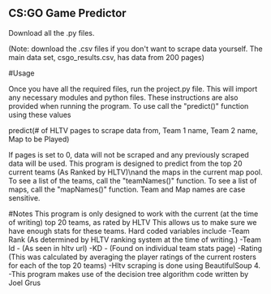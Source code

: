 ## CS:GO Game Predictor

Download all the .py files. 

(Note: download the .csv files if you don't want to scrape data yourself. The main data set, csgo_results.csv, has data from 200 pages)

#Usage

Once you have all the required files, run the project.py file. This will import any necessary modules and python files.
These instructions are also provided when running the program. 
To use call the "predict()" function using these values

predict(# of HLTV pages to scrape data from, Team 1 name, Team 2 name, Map to be Played)
  
If pages is set to 0, data will not be scraped and any previously scraped data will be used.
This program is designed to predict from the top 20 current teams (As Ranked by HLTV)\nand the maps in the current map pool.
To see a list of the teams, call the "teamNames()" function.
To see a list of maps, call the "mapNames()" function.
Team and Map names are case sensitive.

#Notes
This program is only designed to work with the current (at the time of writing) top 20 teams, as rated by HLTV
This allows us to make sure we have enough stats for these teams.
Hard coded variables include
-Team Rank (As determined by HLTV ranking system at the time of writing.)
-Team Id - (As seen in hltv url)
-KD - (Found on individual team stats page)
-Rating (This was calculated by averaging the player ratings of the current rosters for each of the top 20 teams)
-Hltv scraping is done using BeautifulSoup 4.
-This program makes use of the decision tree algorithm code written by Joel Grus
